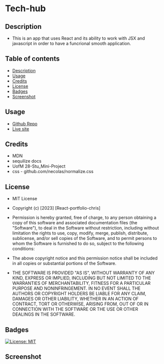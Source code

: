 # Tech-hub

## Description 
- This is an app that uses React and its ability to work with JSX and javascript in order to have a funcrional smooth application.

## Table of contents
- [Description](#description)
- [Usage](#usage)
- [Credits](#credits)
- [License](#license)
- [Badges](#badges)
- [Screenshot](#screenshot)

## Usage
- <a href="https://github.com/chrisbchickin/React-Portfolio-chris/">Github Repo</a>
- <a href="https://warm-forest-21323.herokuapp.com/login">Live site</a>
## Credits 
- MDN
- sequilize docs
- UofM 28-Stu_Mini-Project
- css - github.com/necolas/normalize.css
## License

- MIT License

- Copyright (c) [2023] [React-portfolio-chris]

- Permission is hereby granted, free of charge, to any person obtaining a copy of this software and associated documentation files (the "Software"), to deal in the Software without restriction, including without limitation the rights to use, copy, modify, merge, publish, distribute, sublicense, and/or sell copies of the Software, and to permit persons to whom the Software is furnished to do so, subject to the following conditions:

- The above copyright notice and this permission notice shall be included in all copies or substantial portions of the Software.

- THE SOFTWARE IS PROVIDED "AS IS", WITHOUT WARRANTY OF ANY KIND, EXPRESS OR IMPLIED, INCLUDING BUT NOT LIMITED TO THE WARRANTIES OF MERCHANTABILITY, FITNESS FOR A PARTICULAR PURPOSE AND NONINFRINGEMENT. IN NO EVENT SHALL THE AUTHORS OR COPYRIGHT HOLDERS BE LIABLE FOR ANY CLAIM, DAMAGES OR OTHER LIABILITY, WHETHER IN AN ACTION OF CONTRACT, TORT OR OTHERWISE, ARISING FROM, OUT OF OR IN CONNECTION WITH THE SOFTWARE OR THE USE OR OTHER DEALINGS IN THE SOFTWARE.

## Badges

[![License: MIT](https://img.shields.io/badge/License-MIT-yellow.svg)](https://opensource.org/licenses/MIT)

## Screenshot


